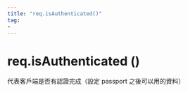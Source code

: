 ```yaml
---
title: "req.isAuthenticated()"
tag: 
- 
---
```

# req.isAuthenticated ()
代表客戶端是否有認證完成（設定 passport 之後可以用的資料）